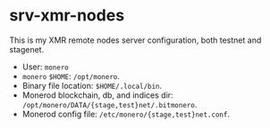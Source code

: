 # srv-xmr-nodes

This is my XMR remote nodes server configuration, both testnet and stagenet.

- User: `monero`
- `monero` `$HOME`: `/opt/monero`.
- Binary file location: `$HOME/.local/bin`.
- Monerod blockchain, db, and indices dir: `/opt/monero/DATA/{stage,test}net/.bitmonero`.
- Monerod config file: `/etc/monero/{stage,test}net.conf`.
